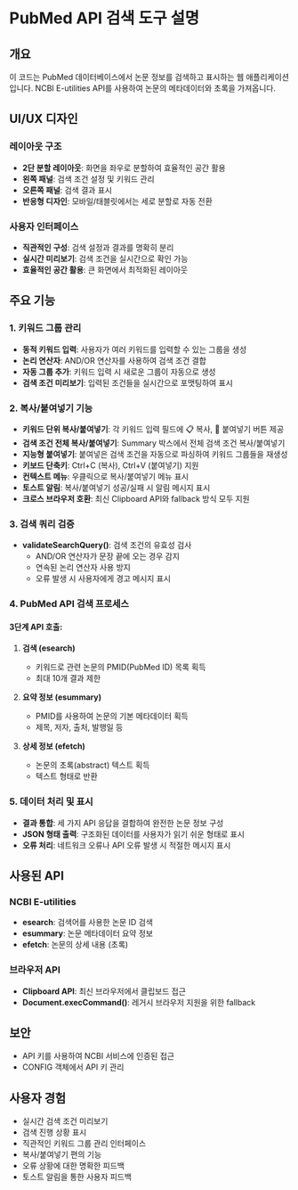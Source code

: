 # PubMed API 검색 도구 설명

## 개요
이 코드는 PubMed 데이터베이스에서 논문 정보를 검색하고 표시하는 웹 애플리케이션입니다. NCBI E-utilities API를 사용하여 논문의 메타데이터와 초록을 가져옵니다.

## UI/UX 디자인

### 레이아웃 구조
- **2단 분할 레이아웃**: 화면을 좌우로 분할하여 효율적인 공간 활용
- **왼쪽 패널**: 검색 조건 설정 및 키워드 관리
- **오른쪽 패널**: 검색 결과 표시
- **반응형 디자인**: 모바일/태블릿에서는 세로 분할로 자동 전환

### 사용자 인터페이스
- **직관적인 구성**: 검색 설정과 결과를 명확히 분리
- **실시간 미리보기**: 검색 조건을 실시간으로 확인 가능
- **효율적인 공간 활용**: 큰 화면에서 최적화된 레이아웃

## 주요 기능

### 1. 키워드 그룹 관리
- **동적 키워드 입력**: 사용자가 여러 키워드를 입력할 수 있는 그룹을 생성
- **논리 연산자**: AND/OR 연산자를 사용하여 검색 조건 결합
- **자동 그룹 추가**: 키워드 입력 시 새로운 그룹이 자동으로 생성
- **검색 조건 미리보기**: 입력된 조건들을 실시간으로 포맷팅하여 표시

### 2. 복사/붙여넣기 기능
- **키워드 단위 복사/붙여넣기**: 각 키워드 입력 필드에 📋 복사, 📄 붙여넣기 버튼 제공
- **검색 조건 전체 복사/붙여넣기**: Summary 박스에서 전체 검색 조건 복사/붙여넣기
- **지능형 붙여넣기**: 붙여넣은 검색 조건을 자동으로 파싱하여 키워드 그룹들을 재생성
- **키보드 단축키**: Ctrl+C (복사), Ctrl+V (붙여넣기) 지원
- **컨텍스트 메뉴**: 우클릭으로 복사/붙여넣기 메뉴 표시
- **토스트 알림**: 복사/붙여넣기 성공/실패 시 알림 메시지 표시
- **크로스 브라우저 호환**: 최신 Clipboard API와 fallback 방식 모두 지원

### 3. 검색 쿼리 검증
- **validateSearchQuery()**: 검색 조건의 유효성 검사
  - AND/OR 연산자가 문장 끝에 오는 경우 감지
  - 연속된 논리 연산자 사용 방지
  - 오류 발생 시 사용자에게 경고 메시지 표시

### 4. PubMed API 검색 프로세스

#### 3단계 API 호출:
1. **검색 (esearch)**
   - 키워드로 관련 논문의 PMID(PubMed ID) 목록 획득
   - 최대 10개 결과 제한

2. **요약 정보 (esummary)**
   - PMID를 사용하여 논문의 기본 메타데이터 획득
   - 제목, 저자, 출처, 발행일 등

3. **상세 정보 (efetch)**
   - 논문의 초록(abstract) 텍스트 획득
   - 텍스트 형태로 반환

### 5. 데이터 처리 및 표시
- **결과 통합**: 세 가지 API 응답을 결합하여 완전한 논문 정보 구성
- **JSON 형태 출력**: 구조화된 데이터를 사용자가 읽기 쉬운 형태로 표시
- **오류 처리**: 네트워크 오류나 API 오류 발생 시 적절한 메시지 표시

## 사용된 API

### NCBI E-utilities
- **esearch**: 검색어를 사용한 논문 ID 검색
- **esummary**: 논문 메타데이터 요약 정보
- **efetch**: 논문의 상세 내용 (초록)

### 브라우저 API
- **Clipboard API**: 최신 브라우저에서 클립보드 접근
- **Document.execCommand()**: 레거시 브라우저 지원을 위한 fallback

## 보안
- API 키를 사용하여 NCBI 서비스에 인증된 접근
- CONFIG 객체에서 API 키 관리

## 사용자 경험
- 실시간 검색 조건 미리보기
- 검색 진행 상황 표시
- 직관적인 키워드 그룹 관리 인터페이스
- 복사/붙여넣기 편의 기능
- 오류 상황에 대한 명확한 피드백
- 토스트 알림을 통한 사용자 피드백